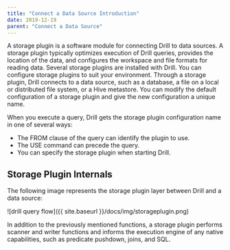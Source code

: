 ```yaml
---
title: "Connect a Data Source Introduction"
date: 2019-12-19
parent: "Connect a Data Source"
---
```

A storage plugin is a software module for connecting Drill to data sources. A storage plugin typically optimizes execution of Drill queries, provides the location of the data, and configures the workspace and file formats for reading data. Several storage plugins are installed with Drill. You can configure storage plugins to suit your environment. Through a storage plugin, Drill connects to a data source, such as a database, a file on a local or distributed file system, or a Hive metastore. You can modify the default configuration of a storage plugin and give the new configuration a unique name. 

When you execute a query, Drill gets the storage plugin configuration name in one of several ways:

* The FROM clause of the query can identify the plugin to use.
* The USE <plugin name> command can precede the query.
* You can specify the storage plugin when starting Drill.

## Storage Plugin Internals
The following image represents the storage plugin layer between Drill and a
data source:

![drill query flow]({{ site.baseurl }}/docs/img/storageplugin.png)

In addition to the previously mentioned functions, a storage plugin performs scanner and writer functions and informs the execution engine of any native capabilities, such
as predicate pushdown, joins, and SQL.
